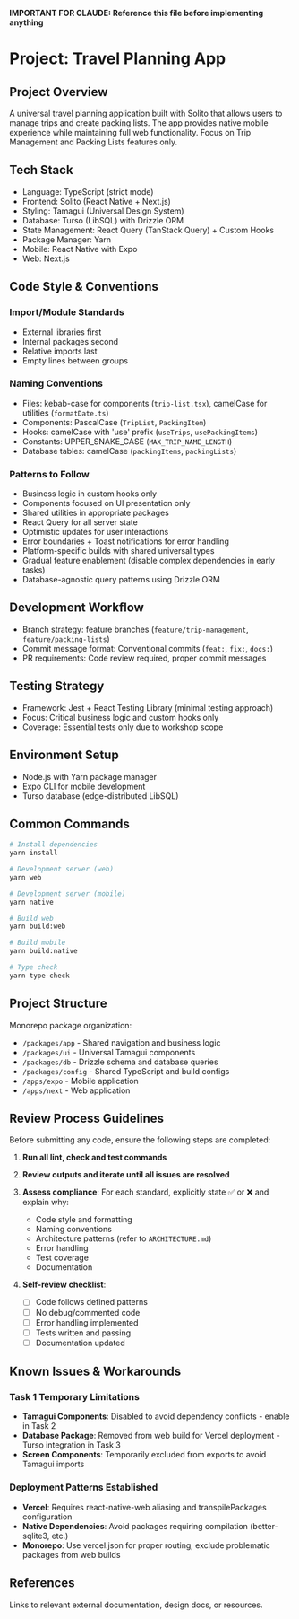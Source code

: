 **IMPORTANT FOR CLAUDE: Reference this file before implementing anything**

# Project: Travel Planning App

## Project Overview

A universal travel planning application built with Solito that allows users to manage trips and create packing lists. The app provides native mobile experience while maintaining full web functionality. Focus on Trip Management and Packing Lists features only.

## Tech Stack

- Language: TypeScript (strict mode)
- Frontend: Solito (React Native + Next.js)
- Styling: Tamagui (Universal Design System)
- Database: Turso (LibSQL) with Drizzle ORM
- State Management: React Query (TanStack Query) + Custom Hooks
- Package Manager: Yarn
- Mobile: React Native with Expo
- Web: Next.js

## Code Style & Conventions

### Import/Module Standards

- External libraries first
- Internal packages second  
- Relative imports last
- Empty lines between groups

### Naming Conventions

- Files: kebab-case for components (`trip-list.tsx`), camelCase for utilities (`formatDate.ts`)
- Components: PascalCase (`TripList`, `PackingItem`)
- Hooks: camelCase with 'use' prefix (`useTrips`, `usePackingItems`)
- Constants: UPPER_SNAKE_CASE (`MAX_TRIP_NAME_LENGTH`)
- Database tables: camelCase (`packingItems`, `packingLists`)

### Patterns to Follow

- Business logic in custom hooks only
- Components focused on UI presentation only
- Shared utilities in appropriate packages
- React Query for all server state
- Optimistic updates for user interactions
- Error boundaries + Toast notifications for error handling
- Platform-specific builds with shared universal types
- Gradual feature enablement (disable complex dependencies in early tasks)
- Database-agnostic query patterns using Drizzle ORM

## Development Workflow

- Branch strategy: feature branches (`feature/trip-management`, `feature/packing-lists`)
- Commit message format: Conventional commits (`feat:`, `fix:`, `docs:`)
- PR requirements: Code review required, proper commit messages

## Testing Strategy

- Framework: Jest + React Testing Library (minimal testing approach)
- Focus: Critical business logic and custom hooks only
- Coverage: Essential tests only due to workshop scope

## Environment Setup

- Node.js with Yarn package manager
- Expo CLI for mobile development
- Turso database (edge-distributed LibSQL)

## Common Commands

```bash
# Install dependencies
yarn install

# Development server (web)
yarn web

# Development server (mobile)
yarn native

# Build web
yarn build:web

# Build mobile
yarn build:native

# Type check
yarn type-check
```

## Project Structure

Monorepo package organization:

- `/packages/app` - Shared navigation and business logic
- `/packages/ui` - Universal Tamagui components
- `/packages/db` - Drizzle schema and database queries
- `/packages/config` - Shared TypeScript and build configs
- `/apps/expo` - Mobile application
- `/apps/next` - Web application

## Review Process Guidelines

Before submitting any code, ensure the following steps are completed:

1. **Run all lint, check and test commands**

2. **Review outputs and iterate until all issues are resolved**

3. **Assess compliance**:
   For each standard, explicitly state ✅ or ❌ and explain why:

   - Code style and formatting
   - Naming conventions
   - Architecture patterns (refer to `ARCHITECTURE.md`)
   - Error handling
   - Test coverage
   - Documentation

4. **Self-review checklist**:
   - [ ] Code follows defined patterns
   - [ ] No debug/commented code
   - [ ] Error handling implemented
   - [ ] Tests written and passing
   - [ ] Documentation updated

## Known Issues & Workarounds

### Task 1 Temporary Limitations
- **Tamagui Components**: Disabled to avoid dependency conflicts - enable in Task 2
- **Database Package**: Removed from web build for Vercel deployment - Turso integration in Task 3
- **Screen Components**: Temporarily excluded from exports to avoid Tamagui imports

### Deployment Patterns Established
- **Vercel**: Requires react-native-web aliasing and transpilePackages configuration
- **Native Dependencies**: Avoid packages requiring compilation (better-sqlite3, etc.)
- **Monorepo**: Use vercel.json for proper routing, exclude problematic packages from web builds

## References

Links to relevant external documentation, design docs, or resources.
